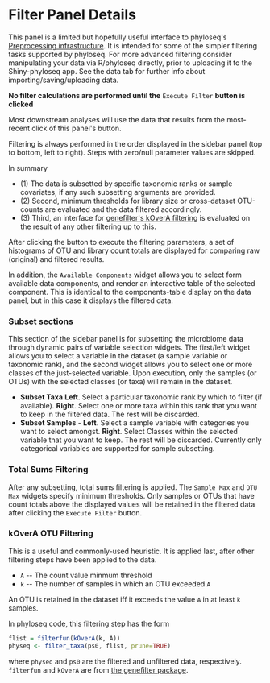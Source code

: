 # Filter Panel Details

This panel is a limited but hopefully useful interface
to phyloseq's [Preprocessing infrastructure](http://joey711.github.io/phyloseq/preprocess.html).
It is intended for some of the simpler filtering tasks supported by phyloseq.
For more advanced filtering consider manipulating your data
via R/phyloseq directly, prior to uploading it to the Shiny-phyloseq app.
See the data tab for further info about importing/saving/uploading data. 

**No filter calculations are performed until the** `Execute Filter` **button is clicked**

Most downstream analyses will use the data 
that results from the most-recent click of this panel's button.

Filtering is always performed in the order
displayed in the sidebar panel (top to bottom, left to right).
Steps with zero/null parameter values are skipped.

In summary

- (1) The data is subsetted 
by specific taxonomic ranks or sample covariates,
if any such subsetting arguments are provided.
- (2) Second, minimum thresholds for 
library size or cross-dataset OTU-counts
are evaluated and the data filtered accordingly.
- (3) Third, an interface for
[genefilter's kOverA filtering](http://www.bioconductor.org/packages/release/bioc/manuals/genefilter/man/genefilter.pdf)
is evaluated on the result of any other filtering up to this. 

After clicking the button to execute the filtering parameters,
a set of histograms of OTU and library count totals are displayed
for comparing raw (original) and filtered results.

In addition, the `Available Components` widget
allows you to select form available data components,
and render an interactive table of the selected component.
This is identical to the components-table display on the data panel,
but in this case it displays the filtered data.

### Subset sections

This section of the sidebar panel 
is for subsetting the microbiome data
through dynamic pairs of variable selection widgets.
The first/left widget allows you to select a variable in the dataset
(a sample variable or taxonomic rank),
and the second widget allows you to select 
one or more classes of the just-selected variable.
Upon execution, only the samples (or OTUs) 
with the selected classes (or taxa) 
will remain in the dataset.

- **Subset Taxa**
**Left**. Select a particular taxonomic rank by which to filter (if available).
**Right**. Select one or more taxa within this rank that you want to keep in the filtered data.
The rest will be discarded.
- **Subset Samples** - **Left**. Select a sample variable with categories you want to select amongst.
**Right**. Select Classes within the selected variable that you want to keep.
The rest will be discarded.
Currently only categorical variables are supported for sample subsetting.

### Total Sums Filtering

After any subsetting, total sums filtering is applied.
The `Sample Max` and `OTU Max` widgets specify minimum thresholds.
Only samples or OTUs that have count totals above the displayed values
will be retained in the filtered data after clicking the `Execute Filter` button.

### kOverA OTU Filtering

This is a useful and commonly-used heuristic.
It is applied last, after other filtering steps
have been applied to the data.

- `A` -- The count value minmum threshold
- `k` -- The number of samples in which an OTU exceeded `A`

An OTU is retained in the dataset iff it exceeds the value `A` in at least `k` samples.

In phyloseq code, this filtering step has the form

```r
flist = filterfun(kOverA(k, A))
physeq <- filter_taxa(ps0, flist, prune=TRUE)
```
where `physeq` and `ps0` are the filtered and unfiltered data, respectively.
`filterfun` and `kOverA` are from
[the genefilter package](http://www.bioconductor.org/packages/release/bioc/html/genefilter.html).
